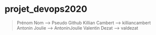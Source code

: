 # projet_devops2020

> Prénom Nom --> Pseudo Github
Killian Cambert --> killiancambert
Antonin Joulie --> AntoninJoulie
Valentin Dezat --> valdezat